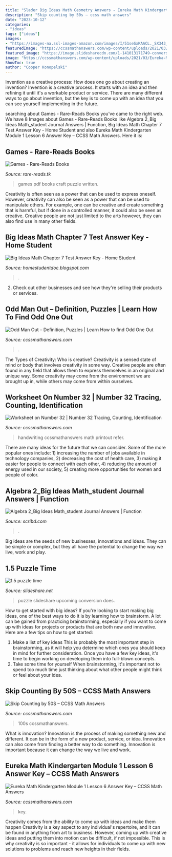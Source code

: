```yaml
---
title: "Slader Big Ideas Math Geometry Answers ~ Eureka Math Kindergarten Module 1 Lesson 6 Answer Key – Ccss Math Answers"
description: "Skip counting by 50s – ccss math answers"
date: "2023-10-12"
categories:
- "ideas"
tags: ["ideas"]
images:
- "https://images-na.ssl-images-amazon.com/images/I/51seSxKAACL._SX343_BO1,204,203,200_.jpg"
featuredImage: "https://ccssmathanswers.com/wp-content/uploads/2021/03/Eureka-Math-Kindergarten-Module-1-Lesson-6-Problem-Set-Answer-Key-1-1-266x300.png"
featured_image: "https://image.slidesharecdn.com/1-141013171749-conversion-gate02/95/15-puzzle-time-1-638.jpg?cb=1413220691"
image: "https://ccssmathanswers.com/wp-content/uploads/2021/03/Eureka-Math-Kindergarten-Module-1-Lesson-6-Problem-Set-Answer-Key-1-1-266x300.png"
ShowToc: true
author: "Cooper Konopelski"
---
```



Invention as a creative process: How does one go about creating an invention?
Invention is a creative process. It starts with an idea and then refining it until it's a workable product or service. There are many different ways to go about invention, but the key is to come up with an idea that you can see yourself implementing in the future.

	

		
searching about Games - Rare-Reads Books you've came to the right web. We have 8 Images about Games - Rare-Reads Books like Algebra 2_Big Ideas Math_student Journal Answers | Function, Big Ideas Math Chapter 7 Test Answer Key - Home Student and also Eureka Math Kindergarten Module 1 Lesson 6 Answer Key – CCSS Math Answers. Here it is:
		
    
## Games - Rare-Reads Books

<img loading=lazy src="https://images-na.ssl-images-amazon.com/images/I/51seSxKAACL._SX343_BO1,204,203,200_.jpg" onerror="this.onerror=null;this.src='https://tse4.mm.bing.net/th?id=OIP.b59LVXyh9rrSwsBg-miJgwAAAA&amp;pid=15.1';" alt="Games - Rare-Reads Books">

_Source: rare-reads.tk_

>games pdf books craft puzzle written. 

	

Creativity is often seen as a power that can be used to express oneself. However, creativity can also be seen as a power that can be used to manipulate others. For example, one can be creative and create something that is harmful, but if done in a controlled manner, it could also be seen as creative. Creative people are not just limited to the arts however, they can also find use in many other fields.

    
## Big Ideas Math Chapter 7 Test Answer Key - Home Student

<img loading=lazy src="https://lh3.googleusercontent.com/proxy/drZ08kVzCUcf9nhUsZBKYQrqCzOSQKBBHYtUc5todvbnF1An5WX3CogyZRczk5PlauenJW06gieAaB9GCTAVceI1m2t3zOVDqyNqiZ47PT-9-n1PvJlWep3VICC2buyB=w1200-h630-p-k-no-nu" onerror="this.onerror=null;this.src='https://tse2.mm.bing.net/th?id=OIP.WtGRkuFP3IwkHaqTgbvwPQHaEI&amp;pid=15.1';" alt="Big Ideas Math Chapter 7 Test Answer Key - Home Student">

_Source: homestudentdoc.blogspot.com_

>. 

	

2. Check out other businesses and see how they're selling their products or services.

    
## Odd Man Out – Definition, Puzzles | Learn How To Find Odd One Out

<img loading=lazy src="https://ccssmathanswers.com/wp-content/uploads/2021/05/Q5-Odd-Man-Odd.png" onerror="this.onerror=null;this.src='https://tse1.mm.bing.net/th?id=OIP.yP_SQAThUcsyuxjFk6EZsAAAAA&amp;pid=15.1';" alt="Odd Man Out – Definition, Puzzles | Learn How to find Odd One Out">

_Source: ccssmathanswers.com_

>. 

	

The Types of Creativity: Who is creative?
Creativity is a sensed state of mind or body that involves creativity in some way. Creative people are often found in any field that allows them to express themselves in an original and unique way. Some creativity may come from the environment we are brought up in, while others may come from within ourselves.

    
## Worksheet On Number 32 | Number 32 Tracing, Counting, Identification

<img loading=lazy src="https://ccssmathanswers.com/wp-content/uploads/2021/05/Worksheet-on-Number-Thirty-Two-1063x1536.jpg" onerror="this.onerror=null;this.src='https://tse1.mm.bing.net/th?id=OIP.Sw8VgWI7i3Zp3Lf4P7PoxwHaKs&amp;pid=15.1';" alt="Worksheet on Number 32 | Number 32 Tracing, Counting, Identification">

_Source: ccssmathanswers.com_

>handwriting ccssmathanswers math printout refer. 

	

There are many ideas for the future that we can consider. Some of the more popular ones include: 1) increasing the number of jobs available in technology companies, 2) decreasing the cost of health care, 3) making it easier for people to connect with each other, 4) reducing the amount of energy used in our society, 5) creating more opportunities for women and people of color.

    
## Algebra 2_Big Ideas Math_student Journal Answers | Function

<img loading=lazy src="https://imgv2-2-f.scribdassets.com/img/document/423149694/original/7137225aaa/1587134925?v=1" onerror="this.onerror=null;this.src='https://tse4.mm.bing.net/th?id=OIP.JOBGCCjaNbvRfLCD7HMGYAHaJ4&amp;pid=15.1';" alt="Algebra 2_Big Ideas Math_student Journal Answers | Function">

_Source: scribd.com_

>. 

	

Big ideas are the seeds of new businesses, innovations and ideas. They can be simple or complex, but they all have the potential to change the way we live, work and play.

    
## 1.5 Puzzle Time

<img loading=lazy src="https://image.slidesharecdn.com/1-141013171749-conversion-gate02/95/15-puzzle-time-1-638.jpg?cb=1413220691" onerror="this.onerror=null;this.src='https://tse2.mm.bing.net/th?id=OIP.l8cOCcwajNPThwZEUOjdFAHaJl&amp;pid=15.1';" alt="1.5 puzzle time">

_Source: slideshare.net_

>puzzle slideshare upcoming conversion does. 

	

How to get started with big ideas?
If you're looking to start making big ideas, one of the best ways to do it is by learning how to brainstorm. A lot can be gained from practicing brainstorming, especially if you want to come up with ideas for projects or products that are both new and innovative. Here are a few tips on how to get started: 
1. Make a list of key ideas 
This is probably the most important step in brainstorming, as it will help you determine which ones you should keep in mind for further consideration. Once you have a few key ideas, it's time to begin working on developing them into full-blown concepts. 
2. Take some time for yourself 
When brainstorming, it's important not to spend too much time just thinking about what other people might think or feel about your idea.

    
## Skip Counting By 50S – CCSS Math Answers

<img loading=lazy src="https://ccssmathanswers.com/wp-content/uploads/2021/05/Skip-Counting-by-50s.png" onerror="this.onerror=null;this.src='https://tse3.mm.bing.net/th?id=OIP.NWre1U8LJx1rLECkpTCivwHaIP&amp;pid=15.1';" alt="Skip Counting by 50S – CCSS Math Answers">

_Source: ccssmathanswers.com_

>100s ccssmathanswers. 

	

What is innovation?
Innovation is the process of making something new and different. It can be in the form of a new product, service, or idea. Innovation can also come from finding a better way to do something. Innovation is important because it can change the way we live and work.

    
## Eureka Math Kindergarten Module 1 Lesson 6 Answer Key – CCSS Math Answers

<img loading=lazy src="https://ccssmathanswers.com/wp-content/uploads/2021/03/Eureka-Math-Kindergarten-Module-1-Lesson-6-Problem-Set-Answer-Key-1-1-266x300.png" onerror="this.onerror=null;this.src='https://tse3.mm.bing.net/th?id=OIP.6rCiBk4ASJQQTKSz-FUvbQAAAA&amp;pid=15.1';" alt="Eureka Math Kindergarten Module 1 Lesson 6 Answer Key – CCSS Math Answers">

_Source: ccssmathanswers.com_

>key. 

	

Creativity comes from the ability to come up with ideas and make them happen
Creativity is a key aspect to any individual's repertoire, and it can be found in anything from art to business. However, coming up with creative ideas and putting them into motion can be difficult, if not impossible. This is why creativity is so important - it allows for individuals to come up with new solutions to problems and reach new heights in their fields.

